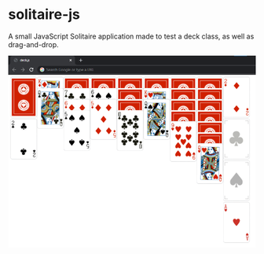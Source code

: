 # solitaire-js
A small JavaScript Solitaire application made to test a deck class, as well as drag-and-drop.

![Screenshot of game](https://raw.githubusercontent.com/busisd/solitaire-js/main/solitaire.jpg)
